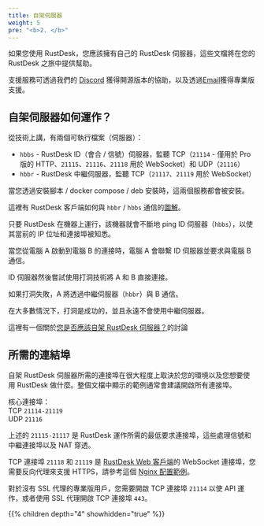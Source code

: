 ```yaml
---
title: 自架伺服器
weight: 5
pre: "<b>2. </b>"
---
```


如果您使用 RustDesk，您應該擁有自己的 RustDesk 伺服器，這些文檔將在您的 RustDesk 之旅中提供幫助。

支援服務可透過我們的 [Discord](https://discord.com/invite/nDceKgxnkV) 獲得開源版本的協助，以及透過[Email](mailto:support@rustdesk.com)獲得專業版支援。

## 自架伺服器如何運作？

從技術上講，有兩個可執行檔案（伺服器）：

- `hbbs` - RustDesk ID（會合 / 信號）伺服器，監聽 TCP（`21114` - 僅用於 Pro 版的 HTTP、`21115`、`21116`、`21118` 用於 WebSocket）和 UDP（`21116`）
- `hbbr` - RustDesk 中繼伺服器，監聽 TCP（`21117`、`21119` 用於 WebSocket）

當您透過安裝腳本 / docker compose / deb 安裝時，這兩個服務都會被安裝。

這裡有 RustDesk 客戶端如何與 `hbbr` / `hbbs` 通信的[圖解](https://github.com/rustdesk/rustdesk/wiki/How-does-RustDesk-work%3F)。

只要 RustDesk 在機器上運行，該機器就會不斷地 ping ID 伺服器（`hbbs`），以使其當前的 IP 位址和連接埠被知悉。

當您從電腦 A 啟動到電腦 B 的連接時，電腦 A 會聯繫 ID 伺服器並要求與電腦 B 通信。

ID 伺服器然後嘗試使用打洞技術將 A 和 B 直接連接。

如果打洞失敗，A 將透過中繼伺服器（`hbbr`）與 B 通信。

在大多數情況下，打洞是成功的，並且永遠不會使用中繼伺服器。

這裡有一個關於[您是否應該自架 RustDesk 伺服器？](https://www.reddit.com/r/rustdesk/comments/1cr8kfv/should_you_selfhost_a_rustdesk_server/)的討論

## 所需的連結埠

自架 RustDesk 伺服器所需的連接埠在很大程度上取決於您的環境以及您想要使用 RustDesk 做什麼。整個文檔中顯示的範例通常會建議開啟所有連接埠。

核心連接埠：\
TCP `21114-21119` \
UDP `21116`

上述的 `21115-21117` 是 RustDesk 運作所需的最低要求連接埠，這些處理信號和中繼連接埠以及 NAT 穿透。

TCP 連接埠 `21118` 和 `21119` 是 [RustDesk Web 客戶端](https://rustdesk.com/web/)的 WebSocket 連接埠，您需要反向代理來支援 HTTPS，請參考這個 [Nginx 配置範例](/docs/en/self-host/rustdesk-server-pro/faq/#8-add-websocket-secure-wss-support-for-the-id-server-and-relay-server-to-enable-secure-communication-for-the-web-client)。

對於沒有 SSL 代理的專業版用戶，您需要開啟 TCP 連接埠 `21114` 以使 API 運作，或者使用 SSL 代理開啟 TCP 連接埠 `443`。

{{% children depth="4" showhidden="true" %}}
